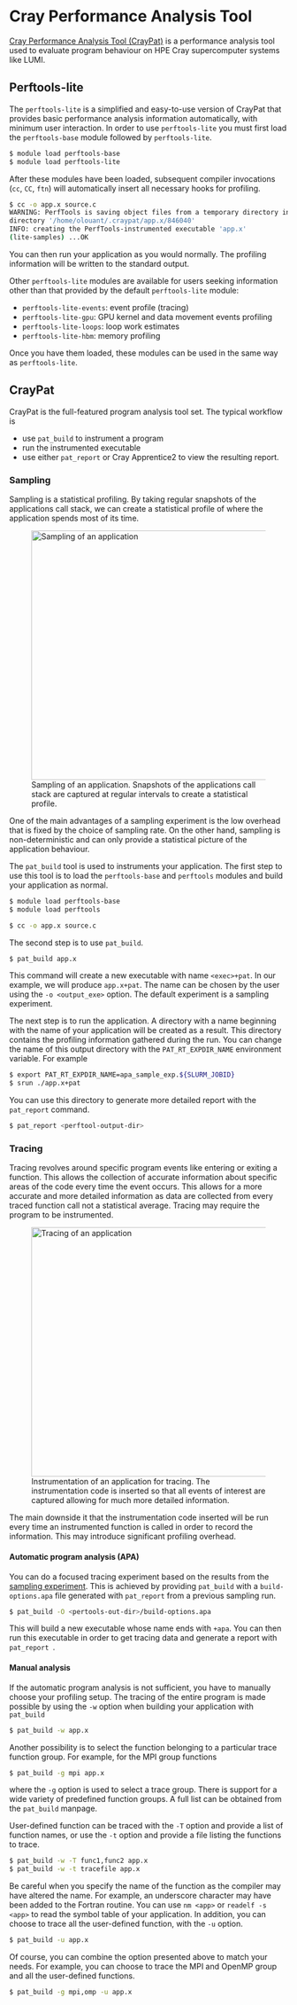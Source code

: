 # Cray Performance Analysis Tool

[sampling]: #sampling
[lite]: #perftools-lite

[Cray Performance Analysis Tool (CrayPat)](https://cpe.ext.hpe.com/docs/#profiling-and-performance-optimization-tools) is a performance analysis tool used to
evaluate program behaviour on HPE Cray supercomputer systems like LUMI.

## Perftools-lite

The `perftools-lite` is a simplified and easy-to-use version of CrayPat that
provides basic performance analysis information automatically, with minimum
user interaction. In order to use `perftools-lite` you must first load the
`perftools-base` module followed by `perftools-lite`.

```bash
$ module load perftools-base
$ module load perftools-lite
```

After these modules have been loaded, subsequent compiler invocations (`cc`,
`CC`, `ftn`) will automatically insert all necessary hooks for profiling.

```bash
$ cc -o app.x source.c 
WARNING: PerfTools is saving object files from a temporary directory into
directory '/home/olouant/.craypat/app.x/846040'
INFO: creating the PerfTools-instrumented executable 'app.x' 
(lite-samples) ...OK
```

You can then run your application as you would normally. The profiling
information will be written to the standard output.

Other `perftools-lite` modules are available for users seeking information
other than that provided by the default `perftools-lite` module:

- `perftools-lite-events`: event profile (tracing)
- `perftools-lite-gpu`: GPU kernel and data movement events profiling
- `perftools-lite-loops`: loop work estimates
- `perftools-lite-hbm`: memory profiling

Once you have them loaded, these modules can be used in the same way as
`perftools-lite`.

## CrayPat

CrayPat is the full-featured program analysis tool set. The typical workflow is

- use `pat_build` to instrument a program
- run the instrumented executable
- use either `pat_report` or Cray Apprentice2 to view the resulting report.

### Sampling

Sampling is a statistical profiling. By taking regular snapshots of the
applications call stack, we can create a statistical profile of where the
application spends most of its  time.

<figure>
  <img 
    src="../../../assets/images/sampling.svg"
    width="450"
    alt="Sampling of an application"
  >
  <figcaption>
    Sampling of an application. Snapshots of the applications call stack are
    captured at regular intervals to create a statistical profile.
  </figcaption>
</figure>

One of the main advantages of a sampling experiment is the low overhead that is
fixed by the choice of sampling rate. On the other hand, sampling is
non-deterministic and can only provide a statistical picture of the application
behaviour.

The `pat_build` tool is used to instruments your application. The first step to
use this tool is to load the `perftools-base` and `perftools` modules and build
your application as normal.

```bash
$ module load perftools-base
$ module load perftools

$ cc -o app.x source.c
```

The second step is to use `pat_build`.

```bash
$ pat_build app.x
```

This command will create a new executable with name `<exec>+pat`. In our
example, we will produce `app.x+pat`. The name can be chosen by the user using
the `-o <output_exe>` option. The default experiment is a sampling experiment.

The next step is to run the application. A directory with a name beginning with
the name of your application will be created as a result. This directory
contains the profiling information gathered during the run. You can change the
name of this output directory with the `PAT_RT_EXPDIR_NAME` environment
variable. For example

```bash
$ export PAT_RT_EXPDIR_NAME=apa_sample_exp.${SLURM_JOBID}
$ srun ./app.x+pat
```

You can use this directory to generate more detailed report with the
`pat_report` command.

```bash
$ pat_report <perftool-output-dir>
```

### Tracing

Tracing revolves around specific program events like entering or exiting a
function. This allows the collection of accurate information about specific
areas of the code every time the event occurs. This allows for a more accurate
and more detailed information as data are collected from every traced function
call not a statistical average. Tracing may require the program to be
instrumented.

<figure>
  <img 
    src="../../../assets/images/tracing.svg"
    width="450"
    alt="Tracing of an application"
  >
  <figcaption>
    Instrumentation of an application for tracing. The instrumentation code is
    inserted so that all events of interest are captured allowing for much more
    detailed information.
  </figcaption>
</figure>

The main downside it that the instrumentation code inserted will be run every
time an instrumented function is called in order to record the information.
This may introduce significant profiling overhead.

#### Automatic program analysis (APA)

You can do a focused tracing experiment based on the results from the [sampling
experiment][sampling]. This is achieved by providing `pat_build` with a
`build-options.apa` file generated with `pat_report` from a previous sampling
run.

```bash
$ pat_build -O <pertools-out-dir>/build-options.apa
```

This will build a new executable whose name ends with `+apa`. You can then run
this executable in order to get tracing data and generate a report with
`pat_report `.

#### Manual analysis

If the automatic program analysis is not sufficient, you have to manually
choose your profiling setup. The tracing of the entire program is made possible
by using the `-w` option when building your application with `pat_build`

```bash
$ pat_build -w app.x
```

Another possibility is to select the function belonging to a particular trace
function group. For example, for the MPI group functions

```bash
$ pat_build -g mpi app.x
```

where the `-g` option is used to select a trace group. There is support for a
wide variety of predefined function groups. A full list can be obtained from
the `pat_build` manpage.

User-defined function can be traced with the `-T` option and provide a list of
function names, or use the `-t` option and provide a file listing the functions
to trace.

```bash
$ pat_build -w -T func1,func2 app.x
$ pat_build -w -t tracefile app.x
```

Be careful when you specify the name of the function as the compiler may have
altered the name. For example, an underscore character may have been added to
the Fortran routine. You can use `nm <app>` or `readelf -s <app>` to read the
symbol table of your application. In addition, you can choose to trace all the
user-defined function, with the `-u` option.

```bash
$ pat_build -u app.x
```

Of course, you can combine the option presented above to match your needs. For
example, you can choose to trace the MPI and OpenMP group and all the
user-defined functions.

```bash
$ pat_build -g mpi,omp -u app.x
```
